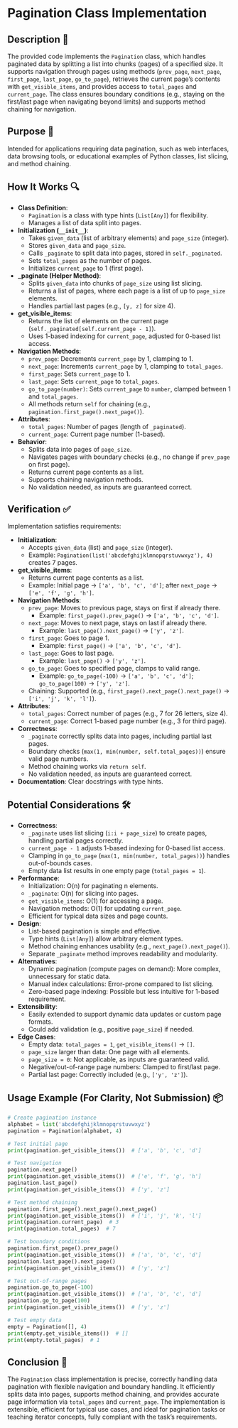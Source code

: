 # Pagination Class Implementation

## Description 📝

The provided code implements the `Pagination` class, which handles paginated data by splitting a list into chunks (pages) of a specified size.
It supports navigation through pages using methods (`prev_page`, `next_page`, `first_page`, `last_page`, `go_to_page`), retrieves the current page’s contents with `get_visible_items`, and provides access to `total_pages` and `current_page`.
The class ensures boundary conditions (e.g., staying on the first/last page when navigating beyond limits) and supports method chaining for navigation.

## Purpose 🎯

Intended for applications requiring data pagination, such as web interfaces, data browsing tools, or educational examples of Python classes, list slicing, and method chaining.

## How It Works 🔍

-   **Class Definition**:
    -   `Pagination` is a class with type hints (`List[Any]`) for flexibility.
    -   Manages a list of data split into pages.
-   **Initialization (`__init__`)**:
    -   Takes `given_data` (list of arbitrary elements) and `page_size` (integer).
    -   Stores `given_data` and `page_size`.
    -   Calls `_paginate` to split data into pages, stored in `self._paginated`.
    -   Sets `total_pages` as the number of pages.
    -   Initializes `current_page` to 1 (first page).
-   **\_paginate (Helper Method)**:
    -   Splits `given_data` into chunks of `page_size` using list slicing.
    -   Returns a list of pages, where each page is a list of up to `page_size` elements.
    -   Handles partial last pages (e.g., `[y, z]` for size 4).
-   **get_visible_items**:
    -   Returns the list of elements on the current page (`self._paginated[self.current_page - 1]`).
    -   Uses 1-based indexing for `current_page`, adjusted for 0-based list access.
-   **Navigation Methods**:
    -   `prev_page`: Decrements `current_page` by 1, clamping to 1.
    -   `next_page`: Increments `current_page` by 1, clamping to `total_pages`.
    -   `first_page`: Sets `current_page` to 1.
    -   `last_page`: Sets `current_page` to `total_pages`.
    -   `go_to_page(number)`: Sets `current_page` to `number`, clamped between 1 and `total_pages`.
    -   All methods return `self` for chaining (e.g., `pagination.first_page().next_page()`).
-   **Attributes**:
    -   `total_pages`: Number of pages (length of `_paginated`).
    -   `current_page`: Current page number (1-based).
-   **Behavior**:
    -   Splits data into pages of `page_size`.
    -   Navigates pages with boundary checks (e.g., no change if `prev_page` on first page).
    -   Returns current page contents as a list.
    -   Supports chaining navigation methods.
    -   No validation needed, as inputs are guaranteed correct.

## Verification ✅

Implementation satisfies requirements:

-   **Initialization**:
    -   Accepts `given_data` (list) and `page_size` (integer).
    -   Example: `Pagination(list('abcdefghijklmnopqrstuvwxyz'), 4)` creates 7 pages.
-   **get_visible_items**:
    -   Returns current page contents as a list.
    -   Example: Initial page → `['a', 'b', 'c', 'd']`; after `next_page` → `['e', 'f', 'g', 'h']`.
-   **Navigation Methods**:
    -   `prev_page`: Moves to previous page, stays on first if already there.
        -   Example: `first_page().prev_page()` → `['a', 'b', 'c', 'd']`.
    -   `next_page`: Moves to next page, stays on last if already there.
        -   Example: `last_page().next_page()` → `['y', 'z']`.
    -   `first_page`: Goes to page 1.
        -   Example: `first_page()` → `['a', 'b', 'c', 'd']`.
    -   `last_page`: Goes to last page.
        -   Example: `last_page()` → `['y', 'z']`.
    -   `go_to_page`: Goes to specified page, clamps to valid range.
        -   Example: `go_to_page(-100)` → `['a', 'b', 'c', 'd']`; `go_to_page(100)` → `['y', 'z']`.
    -   Chaining: Supported (e.g., `first_page().next_page().next_page()` → `['i', 'j', 'k', 'l']`).
-   **Attributes**:
    -   `total_pages`: Correct number of pages (e.g., 7 for 26 letters, size 4).
    -   `current_page`: Correct 1-based page number (e.g., 3 for third page).
-   **Correctness**:
    -   `_paginate` correctly splits data into pages, including partial last pages.
    -   Boundary checks (`max(1, min(number, self.total_pages))`) ensure valid page numbers.
    -   Method chaining works via `return self`.
    -   No validation needed, as inputs are guaranteed correct.
-   **Documentation**: Clear docstrings with type hints.

## Potential Considerations 🛠️

-   **Correctness**:
    -   `_paginate` uses list slicing (`i:i + page_size`) to create pages, handling partial pages correctly.
    -   `current_page - 1` adjusts 1-based indexing for 0-based list access.
    -   Clamping in `go_to_page` (`max(1, min(number, total_pages))`) handles out-of-bounds cases.
    -   Empty data list results in one empty page (`total_pages = 1`).
-   **Performance**:
    -   Initialization: O(n) for paginating n elements.
    -   `_paginate`: O(n) for slicing into pages.
    -   `get_visible_items`: O(1) for accessing a page.
    -   Navigation methods: O(1) for updating `current_page`.
    -   Efficient for typical data sizes and page counts.
-   **Design**:
    -   List-based pagination is simple and effective.
    -   Type hints (`List[Any]`) allow arbitrary element types.
    -   Method chaining enhances usability (e.g., `next_page().next_page()`).
    -   Separate `_paginate` method improves readability and modularity.
-   **Alternatives**:
    -   Dynamic pagination (compute pages on demand): More complex, unnecessary for static data.
    -   Manual index calculations: Error-prone compared to list slicing.
    -   Zero-based page indexing: Possible but less intuitive for 1-based requirement.
-   **Extensibility**:
    -   Easily extended to support dynamic data updates or custom page formats.
    -   Could add validation (e.g., positive `page_size`) if needed.
-   **Edge Cases**:
    -   Empty data: `total_pages = 1`, `get_visible_items()` → `[]`.
    -   `page_size` larger than data: One page with all elements.
    -   `page_size = 0`: Not applicable, as inputs are guaranteed valid.
    -   Negative/out-of-range page numbers: Clamped to first/last page.
    -   Partial last page: Correctly included (e.g., `['y', 'z']`).

## Usage Example (For Clarity, Not Submission) 📦

```python
# Create pagination instance
alphabet = list('abcdefghijklmnopqrstuvwxyz')
pagination = Pagination(alphabet, 4)

# Test initial page
print(pagination.get_visible_items())  # ['a', 'b', 'c', 'd']

# Test navigation
pagination.next_page()
print(pagination.get_visible_items())  # ['e', 'f', 'g', 'h']
pagination.last_page()
print(pagination.get_visible_items())  # ['y', 'z']

# Test method chaining
pagination.first_page().next_page().next_page()
print(pagination.get_visible_items())  # ['i', 'j', 'k', 'l']
print(pagination.current_page)  # 3
print(pagination.total_pages)  # 7

# Test boundary conditions
pagination.first_page().prev_page()
print(pagination.get_visible_items())  # ['a', 'b', 'c', 'd']
pagination.last_page().next_page()
print(pagination.get_visible_items())  # ['y', 'z']

# Test out-of-range pages
pagination.go_to_page(-100)
print(pagination.get_visible_items())  # ['a', 'b', 'c', 'd']
pagination.go_to_page(100)
print(pagination.get_visible_items())  # ['y', 'z']

# Test empty data
empty = Pagination([], 4)
print(empty.get_visible_items())  # []
print(empty.total_pages)  # 1
```

## Conclusion 🚀

The `Pagination` class implementation is precise, correctly handling data pagination with flexible navigation and boundary handling.
It efficiently splits data into pages, supports method chaining, and provides accurate page information via `total_pages` and `current_page`.
The implementation is extensible, efficient for typical use cases, and ideal for pagination tasks or teaching iterator concepts, fully compliant with the task’s requirements.
